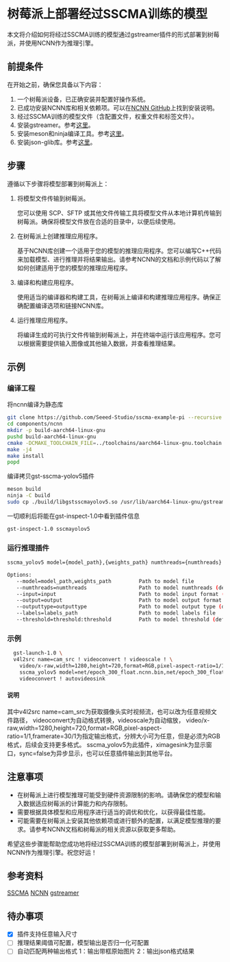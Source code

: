 # 树莓派上部署经过SSCMA训练的模型

本文将介绍如何将经过SSCMA训练的模型通过gstreamer插件的形式部署到树莓派，并使用NCNN作为推理引擎。

## 前提条件

在开始之前，确保您具备以下内容：

1. 一个树莓派设备，已正确安装并配置好操作系统。
2. 已成功安装NCNN库和相关依赖项。可以在[NCNN GitHub](https://github.com/Tencent/ncnn)上找到安装说明。
3. 经过SSCMA训练的模型文件（含配置文件，权重文件和标签文件）。
4. 安装gstreamer。参考[这里](https://gstreamer.freedesktop.org/documentation/installing/on-linux.html?gi-language=c)。
5. 安装meson和ninja编译工具。参考[这里](https://mesonbuild.com/Getting-meson.html)。
6. 安装json-glib库。参考[这里](https://wiki.gnome.org/Projects/JsonGlib)。

## 步骤

遵循以下步骤将模型部署到树莓派上：

1. 将模型文件传输到树莓派。

   您可以使用 SCP、SFTP 或其他文件传输工具将模型文件从本地计算机传输到树莓派。确保将模型文件放在合适的目录中，以便后续使用。

2. 在树莓派上创建推理应用程序。

   基于NCNN库创建一个适用于您的模型的推理应用程序。您可以编写C++代码来加载模型、进行推理并将结果输出。请参考NCNN的文档和示例代码以了解如何创建适用于您的模型的推理应用程序。

3. 编译和构建应用程序。

   使用适当的编译器和构建工具，在树莓派上编译和构建推理应用程序。确保正确配置编译选项和链接NCNN库。

4. 运行推理应用程序。

   将编译生成的可执行文件传输到树莓派上，并在终端中运行该应用程序。您可以根据需要提供输入图像或其他输入数据，并查看推理结果。

## 示例

### 编译工程
将ncnn编译为静态库
```bash
git clone https://github.com/Seeed-Studio/sscma-example-pi --recursive
cd components/ncnn
mkdir -p build-aarch64-linux-gnu
pushd build-aarch64-linux-gnu
cmake -DCMAKE_TOOLCHAIN_FILE=../toolchains/aarch64-linux-gnu.toolchain.cmake -DNCNN_OPENMP=OFF..
make -j4
make install
popd
```
编译拷贝gst-sscma-yolov5插件
```bash
meson build
ninja -C build
sudo cp ./build/libgstsscmayolov5.so /usr/lib/aarch64-linux-gnu/gstreamer-1.0/
```
一切顺利后将能在gst-inspect-1.0中看到插件信息
```bash
gst-inspect-1.0 sscmayolov5
```

### 运行推理插件
```bash
sscma_yolov5 model={model_path},{weights_path} numthreads={numthreads} input={input} output={output} outputtype={outputtype} labels={labels_path} threshold=2500:0.25

Options:
   --model=model_path,weights_path         Path to model file
   --numthreads=numthreads                 Path to model numthreads (default: 4)
   --input=input                           Path to model input format (default: 3:320:320)
   --output=output                         Path to model output format (default: 85:6300:1:1)
   --outputtype=outputtype                 Path to model output type (default: float32)
   --labels=labels_path                    Path to model labels file
   --threshold=threshold:threshold         Path to model threshold (default: 2500:0.25)
```
### 示例
```bash
  gst-launch-1.0 \
  v4l2src name=cam_src ! videoconvert ! videoscale ! \
    video/x-raw,width=1280,height=720,format=RGB,pixel-aspect-ratio=1/1,framerate=30/1 ! \
    sscma_yolov5 model=net/epoch_300_float.ncnn.bin,net/epoch_300_float.ncnn.param labels=net/coco.txt ! \
    videoconvert ! autovideosink
```
#### 说明
其中v4l2src name=cam_src为获取摄像头实时视频流，也可以改为任意视频文件路径，
videoconvert为自动格式转换，videoscale为自动缩放，
video/x-raw,width=1280,height=720,format=RGB,pixel-aspect-ratio=1/1,framerate=30/1为指定输出格式，分辨大小可为任意，但是必须为RGB格式，后续会支持更多格式。
sscma_yolov5为此插件，ximagesink为显示窗口，sync=false为异步显示，也可以任意插件输出到其他平台。

## 注意事项

- 在树莓派上进行模型推理可能受到硬件资源限制的影响。请确保您的模型和输入数据适应树莓派的计算能力和内存限制。
- 需要根据具体模型和应用程序进行适当的调优和优化，以获得最佳性能。
- 可能需要在树莓派上安装其他依赖项或进行额外的配置，以满足模型推理的要求。请参考NCNN文档和树莓派的相关资源以获取更多帮助。

希望这些步骤能帮助您成功地将经过SSCMA训练的模型部署到树莓派上，并使用NCNN作为推理引擎。祝您好运！

## 参考资料
[SSCMA](https://github.com/Seeed-Studio/SSCMA)
[NCNN](https://github.com/Tencent/ncnn)
[gstreamer](https://gstreamer.freedesktop.org)

## 待办事项
- [X] 插件支持任意输入尺寸
- [ ] 推理结果阈值可配置，模型输出是否归一化可配置
- [ ] 自动匹配两种输出格式 1：输出带框原始图片 2：输出json格式结果

